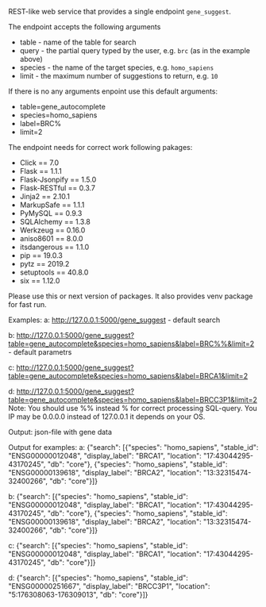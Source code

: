 REST-like web service that provides a single endpoint `gene_suggest`.

The endpoint accepts the following arguments
* table - name of the table for search
* query - the partial query typed by the user, e.g. `brc` (as in the example above)
* species - the name of the target species, e.g. `homo_sapiens`
* limit - the maximum number of suggestions to return, e.g. `10`

If there is no any arguments enpoint use this default arguments:
* table=gene_autocomplete
* species=homo_sapiens
* label=BRC%
* limit=2

The endpoint needs for correct work following pakages: 
* Click == 7.0
* Flask == 1.1.1
* Flask-Jsonpify == 1.5.0
* Flask-RESTful == 0.3.7
* Jinja2 == 2.10.1
* MarkupSafe == 1.1.1
* PyMySQL == 0.9.3
* SQLAlchemy == 1.3.8
* Werkzeug == 0.16.0
* aniso8601 == 8.0.0
* itsdangerous == 1.1.0
* pip == 19.0.3
* pytz == 2019.2
* setuptools == 40.8.0
* six == 1.12.0

Please use this or next version of packages. It also provides venv package for fast run.

Examples:
a: http://127.0.0.1:5000/gene_suggest - default search

b: http://127.0.0.1:5000/gene_suggest?table=gene_autocomplete&species=homo_sapiens&label=BRC%%&limit=2 - default parametrs

c: http://127.0.0.1:5000/gene_suggest?table=gene_autocomplete&species=homo_sapiens&label=BRCA1&limit=2

d: http://127.0.0.1:5000/gene_suggest?table=gene_autocomplete&species=homo_sapiens&label=BRCC3P1&limit=2
Note: You should use %% instead % for correct processing SQL-query. You IP may be 0.0.0.0 instead of 127.0.0.1 it depends on your OS.

Output: json-file with gene data

Output for examples:
a: {"search": [{"species": "homo_sapiens", "stable_id": "ENSG00000012048", "display_label": "BRCA1", "location": "17:43044295-43170245", "db": "core"}, {"species": "homo_sapiens", "stable_id": "ENSG00000139618", "display_label": "BRCA2", "location": "13:32315474-32400266", "db": "core"}]}

b: {"search": [{"species": "homo_sapiens", "stable_id": "ENSG00000012048", "display_label": "BRCA1", "location": "17:43044295-43170245", "db": "core"}, {"species": "homo_sapiens", "stable_id": "ENSG00000139618", "display_label": "BRCA2", "location": "13:32315474-32400266", "db": "core"}]}

c: {"search": [{"species": "homo_sapiens", "stable_id": "ENSG00000012048", "display_label": "BRCA1", "location": "17:43044295-43170245", "db": "core"}]}

d: {"search": [{"species": "homo_sapiens", "stable_id": "ENSG00000251667", "display_label": "BRCC3P1", "location": "5:176308063-176309013", "db": "core"}]}
